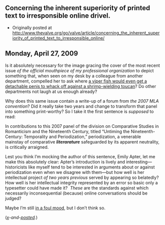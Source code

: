 ## Concerning the inherent superiority of printed text to irresponsible online drivel.

 * Originally posted at http://www.thevalve.org/go/valve/article/concerning_the_inherent_superiority_of_printed_text_to_irresponsible_online/

##  Monday, April 27, 2009 

Is it absolutely necessary for the image gracing the cover of the most recent issue _of_ _the official mouthpiece of my professional organization_ to depict something that, when seen on my desk by a colleague from another department, compelled her to ask where [a viper fish would even get a detachable penis to whack off against a shrimp-wielding toucan](http://www.mlajournals.org/action/showLargeCover?issue=40002160)? Do other departments not laugh at us enough already?

Why does this same issue contain a write-up of a forum from _the 2007 MLA convention_? Did it really take two years and change to transform that panel into something print-worthy? So I take it the first sentence is _supposed_ to read:

In contributions to this 2007 panel of the division on Comparative Studies in Romanticism and the Nineteenth Century, titled “Untiming the Nineteenth-Century: Temporality and Periodization,” periodization, a venerable mainstay of comparative _**literarature**_ safeguarded by its apparent neutrality, is critically arraigned.

Lest you think I’m mocking the author of this sentence, Emily Apter, let me make this absolutely clear: Apter’s introduction is lively and interesting—historicists like myself tend to be interested in arguments about or against periodization even when we disagree with them—but how well is her intellectual project _of two years previous_ served by appearing so belatedly? How well is her intellectual integrity represented by an error so basic only a typesetter could have made it?  _These_ are the standards against which necessarily inconsequential (because) online conversations should be judged?  

Maybe I’m still [in a foul mood](http://acephalous.typepad.com/acephalous/2009/04/la-noche-oscura-del-seno-frontal.html), but I don’t think so.

(_[x](http://acephalous.typepad.com/acephalous/2009/04/concerning-the-inherent-superiority-of-printed-text-to-irresponsible-online-drivel.html)-and-[posted](http://edgeofthewest.wordpress.com/)._)

